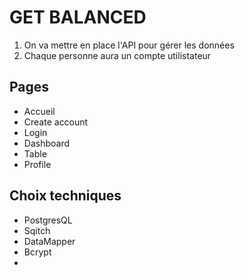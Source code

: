 # GET BALANCED 
1. On va mettre en place l'API pour gérer les données 
2. Chaque personne aura un compte utilistateur

## Pages 

- Accueil 
- Create account
- Login
- Dashboard
- Table
- Profile

## Choix techniques

- PostgresQL
- Sqitch
- DataMapper
- Bcrypt
- 
